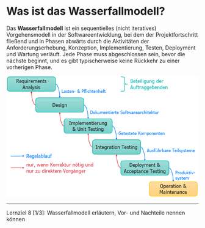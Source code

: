 # Was ist das Wasserfallmodell?

Das **Wasserfallmodell** ist ein sequentielles (nicht iteratives) Vorgehensmodell in der Softwareentwicklung, bei dem der Projektfortschritt fließend und in Phasen abwärts durch die Aktivitäten der Anforderungserhebung, Konzeption, Implementierung, Testen, Deployment und Wartung verläuft. Jede Phase muss abgeschlossen sein, bevor die nächste beginnt, und es gibt typischerweise keine Rückkehr zu einer vorherigen Phase.

![](imgs/Wasserfallmodell.png)

---

Lernziel 8 \[1/3\]: Wasserfallmodell erläutern, Vor- und Nachteile nennen können
